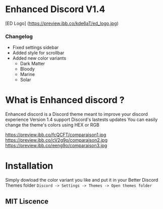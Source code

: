 # Enhanced Discord V1.4
[ED Logo] (https://preview.ibb.co/kde6aT/ed_logo.jpg)

### Changelog

* Fixed settings sidebar
* Added style for scrollbar
* Added new color variants
  * Dark Matter
  * Bloody
  * Marine
  * Solar

# What is Enhanced discord ?
Enhanced discord is a Discord theme meant to improve your discord experience
Version 1.4 support Discord's lastests updates
You can easily change the theme's colors using HEX or RGB

https://preview.ibb.co/fcQCFT/comparaison1.jpg
https://preview.ibb.co/cV2g9o/comparaison2.jpg
https://preview.ibb.co/eeng9o/comparaison3.jpg

# Installation
Simply dowload the color variant you like and put it in your Better Discord Themes folder
`Discord -> Settings -> Themes -> Open themes folder`

 ## MIT Liscence
